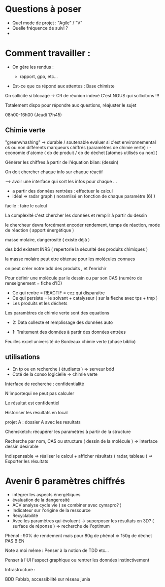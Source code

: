 # Questions à poser

- Quel mode de projet :  "Agile" / "V"
- Quelle fréquence de suivi ?
- 

# Comment travailler :

- On gère les rendus :
    - rapport, gpo, etc...

- Est-ce que ca répond aux attentes :
Base chimiste

On sollicite si blocage -> CR de réunion indexé
C'est NOUS qui sollicitons !!!

Totalement dispo pour répondre aux questions, réajuster le sujet 

08h00-16h00 (Jeudi 17h45)

## Chimie verte
"greenwhashing" -> durable / soutenable 
evaluer si c'est environnemental ok ou non
différents marqueurs chiffrés (paramètres de chimie verte) : 
    - economie d'atome ( cb de produit / cb de déchet  [atomes utilisés ou non] )

Générer les chiffres à partir de l'équation bilan: (dessin)

On doit chercher chaque info sur chaque réactif 

--> avoir une interface qui sort les infos pour chaque ...
- a partir des données rentrées : effectuer le calcul
- idéal => radar graph ( noramlisé en fonction de chaque paramètre (6) )

facile : faire le calcul

La complexité c'est chercher les données et remplir à partir du dessin

le chercheur devra forcément encoder rendement, temps de réaction, mode de réaction ( apport énergétique )

masse molaire, dangerosité ( existe déjà )

des bdd existent INRS ( repertorie la sécurité des produits chimiques )

la masse molaire peut etre obtenue pour les molécules connues

on peut créer notre bdd des produits , et l'enrichir

Pour définir une molécule par le dessin ou par son CAS (numéro de renseignement = fiche d'ID)

- Ce qui rentre = REACTIF = cez qui disparaitre
- Ce qui persiste = le solvant + catalyseur ( sur la fleche  avec tps + tmp )
- Les produits et les déchets

Les paramètres de chimie verte sont des equations

- 2: Data
collecte et remplissage des données auto

- 1: Traitement des données 
à partir des données entrées

Feuilles excel université de Bordeaux chimie verte (phase biblio)

## utilisations
- En tp ou en recherche ( étudiants ) => serveur bdd
- Coté de la conso logicielle => chimie verte 

Interface de recherche : confidentialité 

N'importequi ne peut pas calculer 

Le résultat est confidentiel

Historiser les résultats en local

projet A : dossier A avec les resultats

Chemsketch: récupérer les paramètres à partir de la structure

Recherche par nom, CAS ou structure ( dessin de la molécule ) => interface dessin désirable

Indispensable => réaliser le calcul + afficher résultats ( radar, tableau )
=> Exporter les résultats

# Avenir 6 paramètres chiffrés 
- intégrer les aspects énergétiques 
- évaluation de la dangerosité
- ACV analyse cycle vie ( se combiner avec cymapro? )
- Indicateur sur l'origine de la ressource
- Recyclabilité
- Avec les paramètres qui évoluent -> superposer les résultats en 3D? ( surface de réponse ) => recherche de l'optimum

Phénol : 90% de rendement mais pour 80g de phénol => 150g de déchet PAS BIEN

Note a moi même : Penser à la notion de TDD etc...

Penser à l'UI l'aspect graphique ou rentrer les données instinctivement

Infrastructure :

BDD Fablab, accessibilité sur réseau junia
